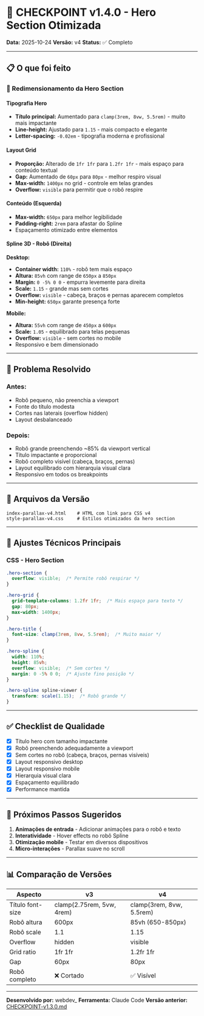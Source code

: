 # 🎯 CHECKPOINT v1.4.0 - Hero Section Otimizada

**Data:** 2025-10-24
**Versão:** v4
**Status:** ✅ Completo

---

## 📋 O que foi feito

### 🎨 Redimensionamento da Hero Section

#### Tipografia Hero
- **Título principal:** Aumentado para `clamp(3rem, 8vw, 5.5rem)` - muito mais impactante
- **Line-height:** Ajustado para `1.15` - mais compacto e elegante
- **Letter-spacing:** `-0.02em` - tipografia moderna e profissional

#### Layout Grid
- **Proporção:** Alterado de `1fr 1fr` para `1.2fr 1fr` - mais espaço para conteúdo textual
- **Gap:** Aumentado de `60px` para `80px` - melhor respiro visual
- **Max-width:** `1400px` no grid - controle em telas grandes
- **Overflow:** `visible` para permitir que o robô respire

#### Conteúdo (Esquerda)
- **Max-width:** `650px` para melhor legibilidade
- **Padding-right:** `2rem` para afastar do Spline
- Espaçamento otimizado entre elementos

#### Spline 3D - Robô (Direita)
**Desktop:**
- **Container width:** `110%` - robô tem mais espaço
- **Altura:** `85vh` com range de `650px` a `850px`
- **Margin:** `0 -5% 0 0` - empurra levemente para direita
- **Scale:** `1.15` - grande mas sem cortes
- **Overflow:** `visible` - cabeça, braços e pernas aparecem completos
- **Min-height:** `650px` garante presença forte

**Mobile:**
- **Altura:** `55vh` com range de `450px` a `600px`
- **Scale:** `1.05` - equilibrado para telas pequenas
- **Overflow:** `visible` - sem cortes no mobile
- Responsivo e bem dimensionado

---

## 🎯 Problema Resolvido

### Antes:
- Robô pequeno, não preenchia a viewport
- Fonte do título modesta
- Cortes nas laterais (overflow hidden)
- Layout desbalanceado

### Depois:
- Robô grande preenchendo ~85% da viewport vertical
- Título impactante e proporcional
- Robô completo visível (cabeça, braços, pernas)
- Layout equilibrado com hierarquia visual clara
- Responsivo em todos os breakpoints

---

## 📁 Arquivos da Versão

```
index-parallax-v4.html    # HTML com link para CSS v4
style-parallax-v4.css     # Estilos otimizados da hero section
```

---

## 🔧 Ajustes Técnicos Principais

### CSS - Hero Section
```css
.hero-section {
  overflow: visible;  /* Permite robô respirar */
}

.hero-grid {
  grid-template-columns: 1.2fr 1fr;  /* Mais espaço para texto */
  gap: 80px;
  max-width: 1400px;
}

.hero-title {
  font-size: clamp(3rem, 8vw, 5.5rem);  /* Muito maior */
}

.hero-spline {
  width: 110%;
  height: 85vh;
  overflow: visible;  /* Sem cortes */
  margin: 0 -5% 0 0;  /* Ajuste fino posição */
}

.hero-spline spline-viewer {
  transform: scale(1.15);  /* Robô grande */
}
```

---

## ✅ Checklist de Qualidade

- [x] Título hero com tamanho impactante
- [x] Robô preenchendo adequadamente a viewport
- [x] Sem cortes no robô (cabeça, braços, pernas visíveis)
- [x] Layout responsivo desktop
- [x] Layout responsivo mobile
- [x] Hierarquia visual clara
- [x] Espaçamento equilibrado
- [x] Performance mantida

---

## 🚀 Próximos Passos Sugeridos

1. **Animações de entrada** - Adicionar animações para o robô e texto
2. **Interatividade** - Hover effects no robô Spline
3. **Otimização mobile** - Testar em diversos dispositivos
4. **Micro-interações** - Parallax suave no scroll

---

## 📊 Comparação de Versões

| Aspecto | v3 | v4 |
|---------|----|----|
| Título font-size | clamp(2.75rem, 5vw, 4rem) | clamp(3rem, 8vw, 5.5rem) |
| Robô altura | 600px | 85vh (650-850px) |
| Robô scale | 1.1 | 1.15 |
| Overflow | hidden | visible |
| Grid ratio | 1fr 1fr | 1.2fr 1fr |
| Gap | 60px | 80px |
| Robô completo | ❌ Cortado | ✅ Visível |

---

**Desenvolvido por:** webdev_
**Ferramenta:** Claude Code
**Versão anterior:** [CHECKPOINT-v1.3.0.md](CHECKPOINT-v1.3.0.md)
